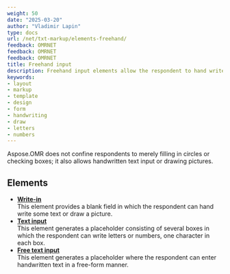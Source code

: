```yaml
---
weight: 50
date: "2025-03-20"
author: "Vladimir Lapin"
type: docs
url: /net/txt-markup/elements-freehand/
feedback: OMRNET
feedback: OMRNET
feedback: OMRNET
title: Freehand input
description: Freehand input elements allow the respondent to hand write some text or draw a picture.
keywords:
- layout
- markup
- template
- design
- form
- handwriting
- draw
- letters
- numbers
---
```


Aspose.OMR does not confine respondents to merely filling in circles or checking boxes; it also allows handwritten text input or drawing pictures.

## Elements

- [**Write-in**](/omr/net/txt-markup/write_in/)  
  This element provides a blank field in which the respondent can hand write some text or draw a picture.
- [**Text input**](/omr/net/txt-markup/text_input/)  
  This element generates a placeholder consisting of several boxes in which the respondent can write letters or numbers, one character in each box.
- [**Free text input**](/omr/net/txt-markup/free_text_input/)  
  This element generates a placeholder where the respondent can enter handwritten text in a free-form manner.
